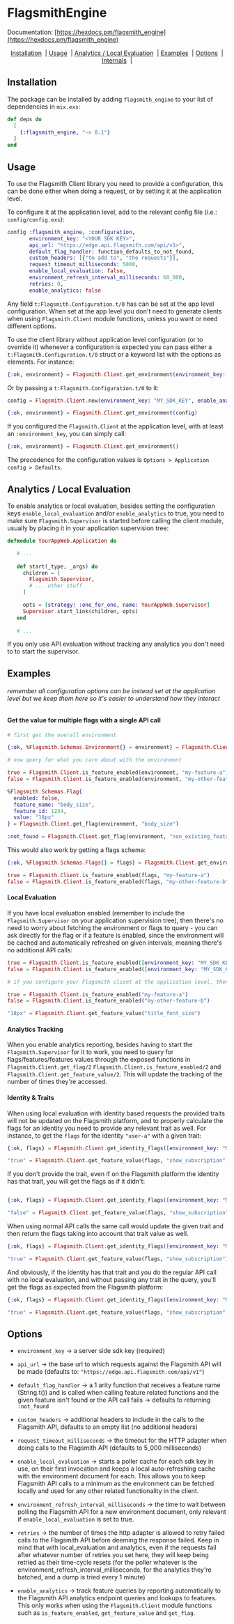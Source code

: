 # FlagsmithEngine

Documentation: [https://hexdocs.pm/flagsmith_engine](https://hexdocs.pm/flagsmith_engine)

<div align="center">
     <a href="#installation">Installation</a><span>&nbsp; |</span>
     <a href="#usage">Usage</a><span>&nbsp; |</span>
     <a href="#analytics--local-evaluation">Analytics / Local Evaluation</a><span>&nbsp; |</span>
     <a href="#examples">Examples</a><span>&nbsp; |</span>
     <a href="#options">Options</a><span>&nbsp; |</span>
     <a href="#internals">Internals</a><span>&nbsp; |</span>
</div>

## Installation

The package can be installed by adding `flagsmith_engine` to your list of dependencies in `mix.exs`:

```elixir
def deps do
  [
    {:flagsmith_engine, "~> 0.1"}
  ]
end
```

## Usage

To use the Flagsmith Client library you need to provide a configuration, this can be done either when doing a request, or by setting it at the application level.

To configure it at the application level, add to the relevant config file (i.e.: `config/config.exs`):

```elixir
config :flagsmith_engine, :configuration,
       environment_key: "<YOUR SDK KEY>",
       api_url: "https://edge.api.flagsmith.com/api/v1>",
       default_flag_handler: function_defaults_to_not_found,
       custom_headers: [{"to add to", "the requests"}],
       request_timeout_milliseconds: 5000,
       enable_local_evaluation: false,
       environment_refresh_interval_milliseconds: 60_000,
       retries: 0,
       enable_analytics: false
```

Any field `t:Flagsmith.Configuration.t/0` has can be set at the app level configuration.
When set at the app level you don't need to generate clients when using `Flagsmith.Client` module functions, unless you want or need different options.

To use the client library without application level configuration (or to override it) whenever a configuration is expected you can pass either a `t:Flagsmith.Configuration.t/0` struct or a keyword list with the options as elements. For instance:

```elixir
{:ok, environment} = Flagsmith.Client.get_environment(environment_key: "MY_SDK_KEY", enable_local_evaluation: true)
```

Or by passing a `t:Flagsmith.Configuration.t/0` to it:

```elixir
config = Flagsmith.Client.new(environment_key: "MY_SDK_KEY", enable_analytics: true, api_url: "https://my-own-api-endpoint.com")

{:ok, environment} = Flagsmith.Client.get_environment(config)
```

If you configured the `Flagsmith.Client` at the application level, with at least an `:environment_key`, you can simply call:

```elixir
{:ok, environment} = Flagsmith.Client.get_environment()
```

The precedence for the configuration values  is `Options > Application config > Defaults`.

## Analytics / Local Evaluation

To enable analytics or local evaluation, besides setting the configuration keys `enable_local_evaluation` and/or `enable_analytics` to true, you need to make sure `Flagsmith.Supervisor` is started before calling the client module, usually by placing it in your application supervision tree:

```elixir
defmodule YourAppWeb.Application do

   # ...
   
   def start(_type, _args) do
     children = [
       Flagsmith.Supervisor,
       # ... other stuff
     ]

     opts = [strategy: :one_for_one, name: YourAppWeb.Supervisor]
     Supervisor.start_link(children, opts)
   end
  
   # ...
```

If you only use API evaluation without tracking any analytics you don't need to to start the supervisor.

## Examples

###### remember all configuration options can be instead set at the application level but we keep them here so it's easier to understand how they interact

#### Get the value for multiple flags with a single API call

```elixir
# first get the overall environment

{:ok, %Flagsmith.Schemas.Environment{} = environment} = Flagsmith.Client.get_environment(environment_key: "MY_SDK_KEY")

# now query for what you care about with the environment

true = Flagsmith.Client.is_feature_enabled(environment, "my-feature-a")
false = Flagsmith.Client.is_feature_enabled(environment, "my-other-feature-b")

%Flagsmith.Schemas.Flag{
  enabled: false,
  feature_name: "body_size",
  feature_id: 1234,
  value: "18px"
} = Flagsmith.Client.get_flag(environment, "body_size")

:not_found = Flagsmith.Client.get_flag(environment, "non_existing_feature")
```

This would also work by getting a flags schema:

```elixir
{:ok, %Flagsmith.Schemas.Flags{} = flags} = Flagsmith.Client.get_environment_flags(environment_key: "MY_SDK_KEY")

true = Flagsmith.Client.is_feature_enabled(flags, "my-feature-a")
false = Flagsmith.Client.is_feature_enabled(flags, "my-other-feature-b")
```

#### Local Evaluation

If you have local evaluation enabled (remember to include the `Flagsmith.Supervisor` on your application supervision tree), then there's no need to worry about fetching the environment or flags to query - you can ask directly for the flag or if a feature is enabled, since the environment will be cached and automatically refreshed on given intervals, meaning there's no additional API calls:

```elixir
true = Flagsmith.Client.is_feature_enabled([environment_key: "MY_SDK_KEY", enable_local_evaluation: true], "my-feature-a")
false = Flagsmith.Client.is_feature_enabled([environment_key: "MY_SDK_KEY", enable_local_evaluation: true], "my-other-feature-b")

# if you configure your Flagsmith client at the application level, then you can do

true = Flagsmith.Client.is_feature_enabled("my-feature-a")
false = Flagsmith.Client.is_feature_enabled("my-other-feature-b")

"18px" = Flagsmith.Client.get_feature_value("title_font_size")
```

#### Analytics Tracking

When you enable analytics reporting, besides having to start the `Flagsmith.Supervisor` for it to work, you need to query for flags/features/features values through the exposed functions in `Flagsmith.Client.get_flag/2` `Flagsmith.Client.is_feature_enabled/2` and `Flagsmith.Client.get_feature_value/2`. This will update the tracking of the number of times they're accessed.

#### Identity & Traits

When using local evaluation with identity based requests the provided traits will not be updated on the Flagsmith platform, and to properly calculate the flags for an identity you need to provide any relevant trait as well. For instance, to get the `flags` for the identity `"user-a"` with a given trait:

```elixir
{:ok, flags} = Flagsmith.Client.get_identity_flags([environment_key: "MY_SDK_KEY", enable_local_evaluation: true], "user-a", [%{trait_key: "is_subscribed", trait_value: false}])

"true" = Flagsmith.Client.get_feature_value(flags, "show_subscription")
```

If you don't provide the trait, even if on the Flagsmith platform the identity has that trait, you will get the flags as if it didn't:

```elixir

{:ok, flags} = Flagsmith.Client.get_identity_flags([environment_key: "MY_SDK_KEY", enable_local_evaluation: true], "user-a", [])

"false" = Flagsmith.Client.get_feature_value(flags, "show_subscription")
```

When using normal API calls the same call would update the given trait and then return the flags taking into account that trait value as well.

```elixir
{:ok, flags} = Flagsmith.Client.get_identity_flags([environment_key: "MY_SDK_KEY"], "user-a", [%{trait_key: "is_subscribed", trait_value: false}])

"true" = Flagsmith.Client.get_feature_value(flags, "show_subscription")
```

And obviously, if the identity has that trait and you do the regular API call with no local evaluation, and without passing any trait in the query, you'll get the flags as expected from the Flagsmith platform:

```elixir
{:ok, flags} = Flagsmith.Client.get_identity_flags([environment_key: "MY_SDK_KEY"], "user-a", [])

"true" = Flagsmith.Client.get_feature_value(flags, "show_subscription")
```

## Options

- `environment_key` -> a server side sdk key (required)

- `api_url` -> the base url to which requests against the Flagsmith API will be made (defaults to: `"https://edge.api.flagsmith.com/api/v1"`)

- `default_flag_handler` -> a 1 arity function that receives a feature name (String.t()) and is called when calling feature related functions and the given feature isn't found or the API call fails -> defaults to returning `:not_found`

- `custom_headers` -> additional headers to include in the calls to the Flagsmith API, defaults to an empty list (no additional headers)

- `request_timeout_milliseconds` -> the timeout for the HTTP adapter when doing calls to the Flagsmith API (defaults to 5_000 milliseconds)

- `enable_local_evaluation` -> starts a poller cache for each sdk key in use, on their first invocation and keeps a local auto-refreshing cache with the environment document for each. This allows you to keep Flagsmith API calls to a minimum as the environment can be fetched locally and used for any other related functionality in the client.

- `environment_refresh_interval_milliseconds` -> the time to wait between polling the Flagsmith API for a new environment document, only relevant if `enable_local_evaluation` is set to true.

- `retries` -> the number of times the http adapter is allowed to retry failed calls to the Flagsmith API before deeming the response failed. Keep in mind that with local_evaluation and analytics, even if the requests fail after whatever number of retries you set here, they will keep being retried as their time-cycle resets (for the poller whatever is the environment_refresh_interval_milliseconds, for the analytics they're batched, and a dump is tried every 1 minute)

- `enable_analytics` -> track feature queries by reporting automatically to the Flagsmith API analytics endpoint queries and lookups to features. This only works when using the `Flagsmith.Client` module functions such as `is_feature_enabled`, `get_feature_value` and `get_flag`. 
